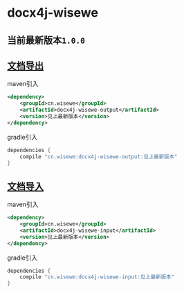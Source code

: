 # docx4j-wisewe

## 当前最新版本`1.0.0`

## [文档导出](./docx4j-wisewe-output/README.md)

maven引入

```xml
<dependency>
    <groupId>cn.wisewe</groupId>
    <artifactId>docx4j-wisewe-output</artifactId>
    <version>见上最新版本</version>
</dependency>
```

gradle引入

```groovy
dependencies {
    compile "cn.wisewe:docx4j-wisewe-output:见上最新版本"
}
```

## [文档导入](./docx4j-wisewe-input/README.md)

maven引入

```xml
<dependency>
    <groupId>cn.wisewe</groupId>
    <artifactId>docx4j-wisewe-input</artifactId>
    <version>见上最新版本</version>
</dependency>
```

gradle引入

```groovy
dependencies {
    compile "cn.wisewe:docx4j-wisewe-input:见上最新版本"
}
```
